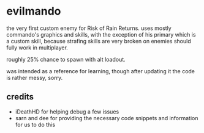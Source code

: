 # evilmando
the very first custom enemy for Risk of Rain Returns. uses mostly commando's graphics and skills, with the exception of his primary which is a custom skill, because strafing skills are very broken on enemies
should fully work in multiplayer.

roughly 25% chance to spawn with alt loadout.

was intended as a reference for learning, though after updating it the code is rather messy, sorry.

## credits
* iDeathHD for helping debug a few issues
* sarn and dee for providing the necessary code snippets and information for us to do this
